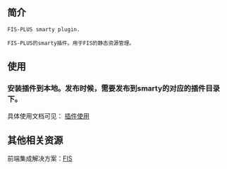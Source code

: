 ﻿

## 简介

	FIS-PLUS smarty plugin.

	FIS-PLUS的smarty插件。用于FIS的静态资源管理。
	
## 使用

### 安装插件到本地。发布时候，需要发布到smarty的对应的插件目录下。

具体使用文档可见： [插件使用](http://fe.baidu.com/doc/fis/2.0/user/#编译开发)  

## 其他相关资源
前端集成解决方案：[FIS](https://github.com/fouber/fis)


